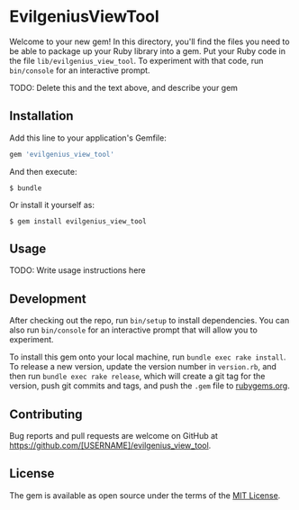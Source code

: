 # EvilgeniusViewTool

Welcome to your new gem! In this directory, you'll find the files you need to be able to package up your Ruby library into a gem. Put your Ruby code in the file `lib/evilgenius_view_tool`. To experiment with that code, run `bin/console` for an interactive prompt.

TODO: Delete this and the text above, and describe your gem

## Installation

Add this line to your application's Gemfile:

```ruby
gem 'evilgenius_view_tool'
```

And then execute:

    $ bundle

Or install it yourself as:

    $ gem install evilgenius_view_tool

## Usage

TODO: Write usage instructions here

## Development

After checking out the repo, run `bin/setup` to install dependencies. You can also run `bin/console` for an interactive prompt that will allow you to experiment.

To install this gem onto your local machine, run `bundle exec rake install`. To release a new version, update the version number in `version.rb`, and then run `bundle exec rake release`, which will create a git tag for the version, push git commits and tags, and push the `.gem` file to [rubygems.org](https://rubygems.org).

## Contributing

Bug reports and pull requests are welcome on GitHub at https://github.com/[USERNAME]/evilgenius_view_tool.

## License

The gem is available as open source under the terms of the [MIT License](http://opensource.org/licenses/MIT).
